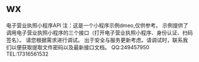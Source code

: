 # wx
电子营业执照小程序API
注：这是一个小程序示例dmeo,仅供参考。
示例提供了调用电子营业执照小程序的三个接口（打开电子营业执照小程序、身份认证、扫码签名）。
请您根据需求进行调试。
出于安全与服务更新考虑。请调试时，联系我们以便获取提取文件密码以及最新接口文档。
QQ:249457950
TEL:17316561532
